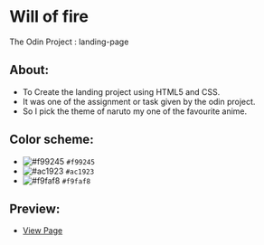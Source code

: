 # Will of fire
The Odin Project : landing-page
## About:
- To Create the landing project using HTML5 and CSS.
- It was one of the assignment or task given by the odin project.
- So I pick the theme of naruto my one of the favourite anime.
## Color scheme:
- ![#f99245](https://placehold.co/15x15/f99245/f99245.png) `#f99245`
- ![#ac1923](https://placehold.co/15x15/ac1923/ac1923.png) `#ac1923`
- ![#f9faf8](https://placehold.co/15x15/f9faf8/f9faf8.png) `#f9faf8`
## Preview:
 - [View Page](https://vignesh-jothi.github.io/willoffire/)
